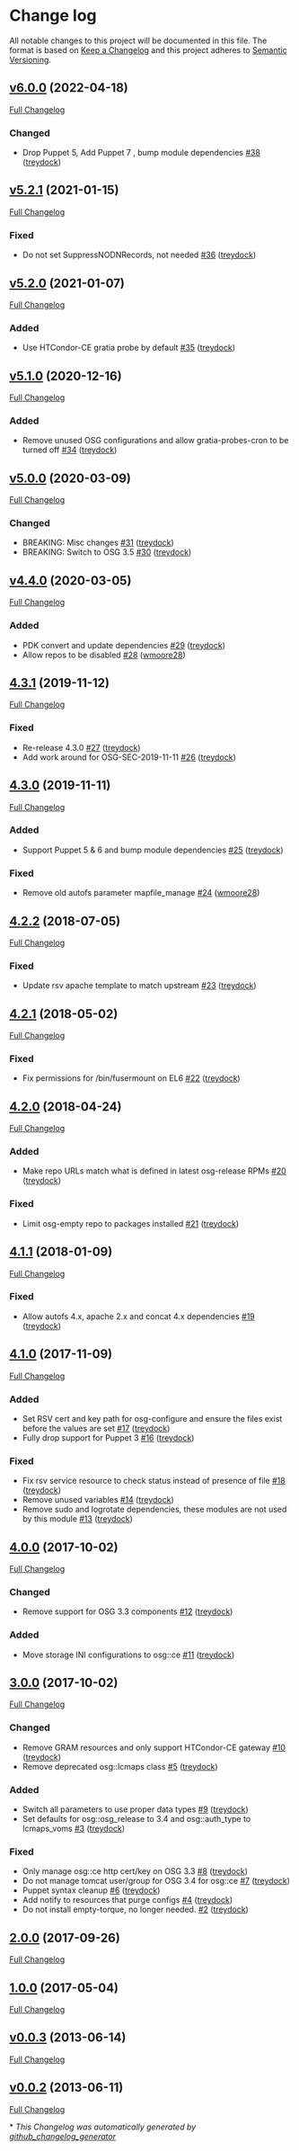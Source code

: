 # Change log

All notable changes to this project will be documented in this file. The format is based on [Keep a Changelog](http://keepachangelog.com/en/1.0.0/) and this project adheres to [Semantic Versioning](http://semver.org).

## [v6.0.0](https://github.com/treydock/puppet-osg/tree/v6.0.0) (2022-04-18)

[Full Changelog](https://github.com/treydock/puppet-osg/compare/v5.2.1...v6.0.0)

### Changed

- Drop Puppet 5, Add Puppet 7 , bump module dependencies [\#38](https://github.com/treydock/puppet-osg/pull/38) ([treydock](https://github.com/treydock))

## [v5.2.1](https://github.com/treydock/puppet-osg/tree/v5.2.1) (2021-01-15)

[Full Changelog](https://github.com/treydock/puppet-osg/compare/v5.2.0...v5.2.1)

### Fixed

- Do not set SuppressNODNRecords, not needed [\#36](https://github.com/treydock/puppet-osg/pull/36) ([treydock](https://github.com/treydock))

## [v5.2.0](https://github.com/treydock/puppet-osg/tree/v5.2.0) (2021-01-07)

[Full Changelog](https://github.com/treydock/puppet-osg/compare/v5.1.0...v5.2.0)

### Added

- Use HTCondor-CE gratia probe by default [\#35](https://github.com/treydock/puppet-osg/pull/35) ([treydock](https://github.com/treydock))

## [v5.1.0](https://github.com/treydock/puppet-osg/tree/v5.1.0) (2020-12-16)

[Full Changelog](https://github.com/treydock/puppet-osg/compare/v5.0.0...v5.1.0)

### Added

- Remove unused OSG configurations and allow gratia-probes-cron to be turned off [\#34](https://github.com/treydock/puppet-osg/pull/34) ([treydock](https://github.com/treydock))

## [v5.0.0](https://github.com/treydock/puppet-osg/tree/v5.0.0) (2020-03-09)

[Full Changelog](https://github.com/treydock/puppet-osg/compare/v4.4.0...v5.0.0)

### Changed

- BREAKING: Misc changes [\#31](https://github.com/treydock/puppet-osg/pull/31) ([treydock](https://github.com/treydock))
- BREAKING: Switch to OSG 3.5 [\#30](https://github.com/treydock/puppet-osg/pull/30) ([treydock](https://github.com/treydock))

## [v4.4.0](https://github.com/treydock/puppet-osg/tree/v4.4.0) (2020-03-05)

[Full Changelog](https://github.com/treydock/puppet-osg/compare/4.3.1...v4.4.0)

### Added

- PDK convert and update dependencies [\#29](https://github.com/treydock/puppet-osg/pull/29) ([treydock](https://github.com/treydock))
- Allow repos to be disabled [\#28](https://github.com/treydock/puppet-osg/pull/28) ([wmoore28](https://github.com/wmoore28))

## [4.3.1](https://github.com/treydock/puppet-osg/tree/4.3.1) (2019-11-12)

[Full Changelog](https://github.com/treydock/puppet-osg/compare/4.3.0...4.3.1)

### Fixed

- Re-release 4.3.0 [\#27](https://github.com/treydock/puppet-osg/pull/27) ([treydock](https://github.com/treydock))
- Add work around for OSG-SEC-2019-11-11 [\#26](https://github.com/treydock/puppet-osg/pull/26) ([treydock](https://github.com/treydock))

## [4.3.0](https://github.com/treydock/puppet-osg/tree/4.3.0) (2019-11-11)

[Full Changelog](https://github.com/treydock/puppet-osg/compare/4.2.2...4.3.0)

### Added

- Support Puppet 5 & 6 and bump module dependencies [\#25](https://github.com/treydock/puppet-osg/pull/25) ([treydock](https://github.com/treydock))

### Fixed

- Remove old autofs parameter mapfile\_manage [\#24](https://github.com/treydock/puppet-osg/pull/24) ([wmoore28](https://github.com/wmoore28))

## [4.2.2](https://github.com/treydock/puppet-osg/tree/4.2.2) (2018-07-05)

[Full Changelog](https://github.com/treydock/puppet-osg/compare/4.2.1...4.2.2)

### Fixed

- Update rsv apache template to match upstream [\#23](https://github.com/treydock/puppet-osg/pull/23) ([treydock](https://github.com/treydock))

## [4.2.1](https://github.com/treydock/puppet-osg/tree/4.2.1) (2018-05-02)

[Full Changelog](https://github.com/treydock/puppet-osg/compare/4.2.0...4.2.1)

### Fixed

- Fix permissions for /bin/fusermount on EL6 [\#22](https://github.com/treydock/puppet-osg/pull/22) ([treydock](https://github.com/treydock))

## [4.2.0](https://github.com/treydock/puppet-osg/tree/4.2.0) (2018-04-24)

[Full Changelog](https://github.com/treydock/puppet-osg/compare/4.1.1...4.2.0)

### Added

- Make repo URLs match what is defined in latest osg-release RPMs [\#20](https://github.com/treydock/puppet-osg/pull/20) ([treydock](https://github.com/treydock))

### Fixed

- Limit osg-empty repo to packages installed [\#21](https://github.com/treydock/puppet-osg/pull/21) ([treydock](https://github.com/treydock))

## [4.1.1](https://github.com/treydock/puppet-osg/tree/4.1.1) (2018-01-09)

[Full Changelog](https://github.com/treydock/puppet-osg/compare/4.1.0...4.1.1)

### Fixed

- Allow autofs 4.x, apache 2.x and concat 4.x dependencies [\#19](https://github.com/treydock/puppet-osg/pull/19) ([treydock](https://github.com/treydock))

## [4.1.0](https://github.com/treydock/puppet-osg/tree/4.1.0) (2017-11-09)

[Full Changelog](https://github.com/treydock/puppet-osg/compare/4.0.0...4.1.0)

### Added

- Set RSV cert and key path for osg-configure and ensure the files exist before the values are set [\#17](https://github.com/treydock/puppet-osg/pull/17) ([treydock](https://github.com/treydock))
- Fully drop support for Puppet 3 [\#16](https://github.com/treydock/puppet-osg/pull/16) ([treydock](https://github.com/treydock))

### Fixed

- Fix rsv service resource to check status instead of presence of file [\#18](https://github.com/treydock/puppet-osg/pull/18) ([treydock](https://github.com/treydock))
- Remove unused variables [\#14](https://github.com/treydock/puppet-osg/pull/14) ([treydock](https://github.com/treydock))
- Remove sudo and logrotate dependencies, these modules are not used by this module [\#13](https://github.com/treydock/puppet-osg/pull/13) ([treydock](https://github.com/treydock))

## [4.0.0](https://github.com/treydock/puppet-osg/tree/4.0.0) (2017-10-02)

[Full Changelog](https://github.com/treydock/puppet-osg/compare/3.0.0...4.0.0)

### Changed

- Remove support for OSG 3.3 components [\#12](https://github.com/treydock/puppet-osg/pull/12) ([treydock](https://github.com/treydock))

### Added

- Move storage INI configurations to osg::ce [\#11](https://github.com/treydock/puppet-osg/pull/11) ([treydock](https://github.com/treydock))

## [3.0.0](https://github.com/treydock/puppet-osg/tree/3.0.0) (2017-10-02)

[Full Changelog](https://github.com/treydock/puppet-osg/compare/2.0.0...3.0.0)

### Changed

- Remove GRAM resources and only support HTCondor-CE gateway [\#10](https://github.com/treydock/puppet-osg/pull/10) ([treydock](https://github.com/treydock))
- Remove deprecated osg::lcmaps class [\#5](https://github.com/treydock/puppet-osg/pull/5) ([treydock](https://github.com/treydock))

### Added

- Switch all parameters to use proper data types [\#9](https://github.com/treydock/puppet-osg/pull/9) ([treydock](https://github.com/treydock))
- Set defaults for osg::osg\_release to 3.4 and osg::auth\_type to lcmaps\_voms [\#3](https://github.com/treydock/puppet-osg/pull/3) ([treydock](https://github.com/treydock))

### Fixed

- Only manage osg::ce http cert/key on OSG 3.3 [\#8](https://github.com/treydock/puppet-osg/pull/8) ([treydock](https://github.com/treydock))
- Do not manage tomcat user/group for OSG 3.4 for osg::ce [\#7](https://github.com/treydock/puppet-osg/pull/7) ([treydock](https://github.com/treydock))
- Puppet syntax cleanup [\#6](https://github.com/treydock/puppet-osg/pull/6) ([treydock](https://github.com/treydock))
- Add notify to resources that purge configs [\#4](https://github.com/treydock/puppet-osg/pull/4) ([treydock](https://github.com/treydock))
- Do not install empty-torque, no longer needed. [\#2](https://github.com/treydock/puppet-osg/pull/2) ([treydock](https://github.com/treydock))

## [2.0.0](https://github.com/treydock/puppet-osg/tree/2.0.0) (2017-09-26)

[Full Changelog](https://github.com/treydock/puppet-osg/compare/1.0.0...2.0.0)

## [1.0.0](https://github.com/treydock/puppet-osg/tree/1.0.0) (2017-05-04)

[Full Changelog](https://github.com/treydock/puppet-osg/compare/v0.0.3...1.0.0)

## [v0.0.3](https://github.com/treydock/puppet-osg/tree/v0.0.3) (2013-06-14)

[Full Changelog](https://github.com/treydock/puppet-osg/compare/v0.0.2...v0.0.3)

## [v0.0.2](https://github.com/treydock/puppet-osg/tree/v0.0.2) (2013-06-11)

[Full Changelog](https://github.com/treydock/puppet-osg/compare/ee1e0b91073be57d73d83e6069b4adbb6febe368...v0.0.2)



\* *This Changelog was automatically generated by [github_changelog_generator](https://github.com/github-changelog-generator/github-changelog-generator)*
